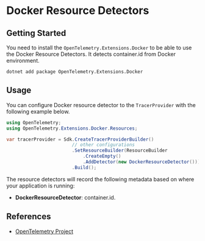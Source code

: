 # Docker Resource Detectors

## Getting Started

You need to install the
`OpenTelemetry.Extensions.Docker` to be able to use the
Docker Resource Detectors. It detects container.id from
Docker environment.

```shell
dotnet add package OpenTelemetry.Extensions.Docker
```

## Usage

You can configure Docker resource detector to
the `TracerProvider` with the following example below.

```csharp
using OpenTelemetry;
using OpenTelemetry.Extensions.Docker.Resources;

var tracerProvider = Sdk.CreateTracerProviderBuilder()
                        // other configurations
                        .SetResourceBuilder(ResourceBuilder
                            .CreateEmpty()
                            .AddDetector(new DockerResourceDetector()))
                        .Build();
```

The resource detectors will record the following metadata based on where
your application is running:

- **DockerResourceDetector**: container.id.

## References

- [OpenTelemetry Project](https://opentelemetry.io/)
